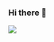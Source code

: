 ### Hi there 👋




<img src="https://img.shields.io/badge/Python-3766AB?style=flat-square&logo=Python&logoColor=white"/></a>
